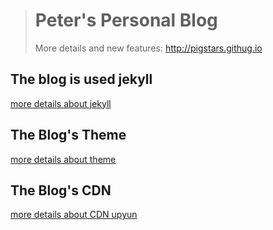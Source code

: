 > # Peter's Personal Blog
> More details and new features: http://pigstars.githug.io

##  The blog is used jekyll

[more details about jekyll ](http://jekyll.com.cn)

## The Blog's Theme
[more details about theme](https://github.com/lay1010/lay1010.github.io)

## The Blog's CDN
[more details about CDN upyun](https://www.upyun.com)

